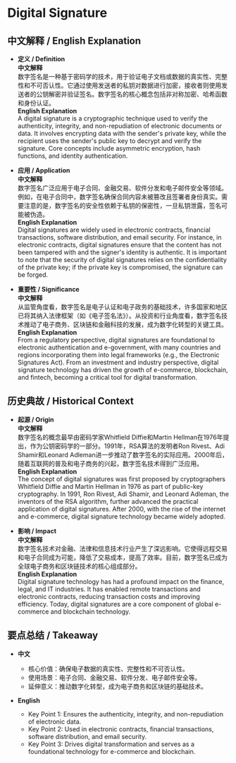 # Digital Signature

## 中文解释 / English Explanation

* **定义 / Definition**  
  **中文解释**  
  数字签名是一种基于密码学的技术，用于验证电子文档或数据的真实性、完整性和不可否认性。它通过使用发送者的私钥对数据进行加密，接收者则使用发送者的公钥解密并验证签名。数字签名的核心概念包括非对称加密、哈希函数和身份认证。  
  **English Explanation**  
  A digital signature is a cryptographic technique used to verify the authenticity, integrity, and non-repudiation of electronic documents or data. It involves encrypting data with the sender's private key, while the recipient uses the sender's public key to decrypt and verify the signature. Core concepts include asymmetric encryption, hash functions, and identity authentication.

* **应用 / Application**  
  **中文解释**  
  数字签名广泛应用于电子合同、金融交易、软件分发和电子邮件安全等领域。例如，在电子合同中，数字签名确保合同内容未被篡改且签署者身份真实。需要注意的是，数字签名的安全性依赖于私钥的保密性，一旦私钥泄露，签名可能被伪造。  
  **English Explanation**  
  Digital signatures are widely used in electronic contracts, financial transactions, software distribution, and email security. For instance, in electronic contracts, digital signatures ensure that the content has not been tampered with and the signer's identity is authentic. It is important to note that the security of digital signatures relies on the confidentiality of the private key; if the private key is compromised, the signature can be forged.

* **重要性 / Significance**  
  **中文解释**  
  从监管角度看，数字签名是电子认证和电子政务的基础技术，许多国家和地区已将其纳入法律框架（如《电子签名法》）。从投资和行业角度看，数字签名技术推动了电子商务、区块链和金融科技的发展，成为数字化转型的关键工具。  
  **English Explanation**  
  From a regulatory perspective, digital signatures are foundational to electronic authentication and e-government, with many countries and regions incorporating them into legal frameworks (e.g., the Electronic Signatures Act). From an investment and industry perspective, digital signature technology has driven the growth of e-commerce, blockchain, and fintech, becoming a critical tool for digital transformation.

## 历史典故 / Historical Context

* **起源 / Origin**  
  **中文解释**  
  数字签名的概念最早由密码学家Whitfield Diffie和Martin Hellman在1976年提出，作为公钥密码学的一部分。1991年，RSA算法的发明者Ron Rivest、Adi Shamir和Leonard Adleman进一步推动了数字签名的实际应用。2000年后，随着互联网的普及和电子商务的兴起，数字签名技术得到广泛应用。  
  **English Explanation**  
  The concept of digital signatures was first proposed by cryptographers Whitfield Diffie and Martin Hellman in 1976 as part of public-key cryptography. In 1991, Ron Rivest, Adi Shamir, and Leonard Adleman, the inventors of the RSA algorithm, further advanced the practical application of digital signatures. After 2000, with the rise of the internet and e-commerce, digital signature technology became widely adopted.

* **影响 / Impact**  
  **中文解释**  
  数字签名技术对金融、法律和信息技术行业产生了深远影响。它使得远程交易和电子合同成为可能，降低了交易成本，提高了效率。目前，数字签名已成为全球电子商务和区块链技术的核心组成部分。  
  **English Explanation**  
  Digital signature technology has had a profound impact on the finance, legal, and IT industries. It has enabled remote transactions and electronic contracts, reducing transaction costs and improving efficiency. Today, digital signatures are a core component of global e-commerce and blockchain technology.

## 要点总结 / Takeaway

* **中文**  
  - 核心价值：确保电子数据的真实性、完整性和不可否认性。  
  - 使用场景：电子合同、金融交易、软件分发、电子邮件安全等。  
  - 延伸意义：推动数字化转型，成为电子商务和区块链的基础技术。  

* **English**  
  - Key Point 1: Ensures the authenticity, integrity, and non-repudiation of electronic data.  
  - Key Point 2: Used in electronic contracts, financial transactions, software distribution, and email security.  
  - Key Point 3: Drives digital transformation and serves as a foundational technology for e-commerce and blockchain.